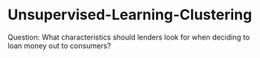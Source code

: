 # Unsupervised-Learning-Clustering
Question: What characteristics should lenders look for when deciding to loan money out to consumers?
